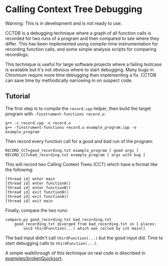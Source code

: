 Calling Context Tree Debugging
=========

Warning: This is in development and is not ready to use.

CCTDB is a debugging technique where a graph of all function calls is recorded for two runs of a program and then compared to see where they differ. This has been implemented using compile-time instrumentation for recording function calls, and some simple analysis scripts for comparing recordings.

This technique is useful for large software projects where a failing testcase is available but it's not obvious where to start debugging. Many bugs in Chromium require more time debugging than implementing a fix. CCTDB can save time by methodically narrowing in on suspect code.

Tutorial
---------

The first step is to compile the `record.cpp` helper, then build the target program with `-finstrument-functions record.o`:
```
g++ -c record.cpp -o record.o
g++ -finstrument-functions record.o example_program.cpp -o example_program
```

Then record every function call for a good and bad run of the program:
```
RECORD_CCT=good_recording.txt example_program [ good args ]
RECORD_CCT=bad_recording.txt example_program [ args with bug ]
```

This will record two Calling Context Trees (CCT) which have a format like the following:
```
[thread id] enter main
[thread id] enter functionA()
[thread id] enter functionB()
[thread id] exit functionB()
[thread id] exit functionA()
[thread id] exit main
```

Finally, compare the two runs:
```
compare.py good_recording.txt bad_recording.txt
    good_recording.txt diverged from bad_recording.txt in 1 places:
        void thirdFunction(...) which was called by int main()
```

The bad input didn't call `thirdFunction(...)` but the good input did. Time to start debugging calls to `thirdFunction(...)`.

A simple walkthrough of this technique on real code is described in [examples/brokenQuicksort](examples/brokenQuicksort/README.md).

